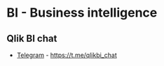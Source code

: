# BI - Business intelligence

## Qlik BI chat
- [Telegram](https://t.me/qlikbi_chat) - https://t.me/qlikbi_chat
